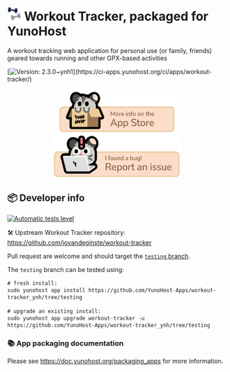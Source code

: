 <!--
N.B.: This README was automatically generated by <https://github.com/YunoHost/apps_tools/blob/main/readme_generator>
It shall NOT be edited by hand.
-->

<h1>
  <img src="https://raw.githubusercontent.com/YunoHost/apps/main/logos/workout-tracker.png" width="32px" alt="Logo of Workout Tracker">
  Workout Tracker, packaged for YunoHost
</h1>

A workout tracking web application for personal use (or family, friends) geared towards running and other GPX-based activities

[![Version: 2.3.0~ynh1](https://img.shields.io/badge/Version-2.3.0~ynh1-rgba(0,150,0,1)?style=for-the-badge)](https://ci-apps.yunohost.org/ci/apps/workout-tracker/)

<div align="center">
<a href="https://apps.yunohost.org/app/workout-tracker"><img height="100px" src="https://github.com/YunoHost/yunohost-artwork/raw/refs/heads/main/badges/neopossum-badges/badge_more_info_on_the_appstore.svg"/></a>
<a href="https://github.com/YunoHost-Apps/workout-tracker_ynh/issues"><img height="100px" src="https://github.com/YunoHost/yunohost-artwork/raw/refs/heads/main/badges/neopossum-badges/badge_report_an_issue.svg"/></a>
</div>

## 📦 Developer info

[![Automatic tests level](https://apps.yunohost.org/badge/cilevel/workout-tracker)](https://ci-apps.yunohost.org/ci/apps/workout-tracker/)

🛠️ Upstream Workout Tracker repository: <https://github.com/jovandeginste/workout-tracker>

Pull request are welcome and should target the [`testing` branch](https://github.com/YunoHost-Apps/workout-tracker_ynh/tree/testing).

The `testing` branch can be tested using:
```
# fresh install:
sudo yunohost app install https://github.com/YunoHost-Apps/workout-tracker_ynh/tree/testing

# upgrade an existing install:
sudo yunohost app upgrade workout-tracker -u https://github.com/YunoHost-Apps/workout-tracker_ynh/tree/testing
```

### 📚 App packaging documentation

Please see <https://doc.yunohost.org/packaging_apps> for more information.